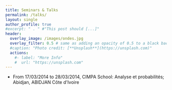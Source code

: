 ```yaml
---
title: Seminars & Talks
permalink: /talks/
layout: single
author_profile: true
#excerpt: " . " #"This post should [...]"
header:
  overlay_image: /images/ondes.jpg
  overlay_filter: 0.5 # same as adding an opacity of 0.5 to a black background
  #caption: "Photo credit: [**Unsplash**](https://unsplash.com)"
  actions:
    #- label: "More Info"
    #  url: "https://unsplash.com"
---
```


- From 17/03/2014 to 28/03/2014, CIMPA School: Analyse et probabilités; Abidjan, ABIDJAN Côte d'Ivoire